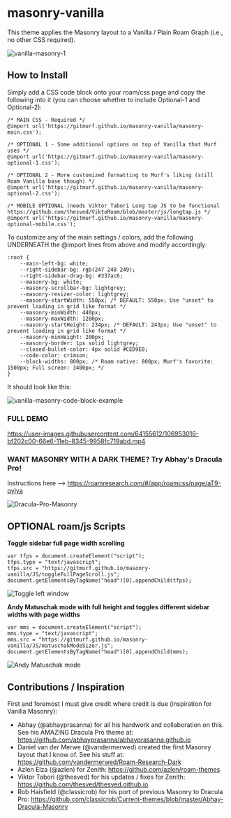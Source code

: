 # masonry-vanilla

This theme applies the Masonry layout to a Vanilla / Plain Roam Graph (i.e., no other CSS required).

![vanilla-masonry-1](https://user-images.githubusercontent.com/64155612/107065904-25ae5400-6792-11eb-9244-ce26cabe747c.png)

## How to Install

Simply add a CSS code block onto your roam/css page and copy the following into it (you can choose whether to include Optional-1 and Optional-2):

```
/* MAIN CSS - Required */
@import url('https://gitmurf.github.io/masonry-vanilla/masonry-main.css');

/* OPTIONAL 1 - Some additional options on top of Vanilla that Murf uses */
@import url('https://gitmurf.github.io/masonry-vanilla/masonry-optional-1.css');

/* OPTIONAL 2 - More customized formatting to Murf's liking (still Roam Vanilla base though) */
@import url('https://gitmurf.github.io/masonry-vanilla/masonry-optional-2.css');

/* MOBILE OPTIONAL (needs Viktor Tabori Long tap JS to be functional https://github.com/thesved/ViktoRoam/blob/master/js/longtap.js */
@import url('https://gitmurf.github.io/masonry-vanilla/masonry-optional-mobile.css');
```

To customize any of the main settings / colors, add the following UNDERNEATH the @import lines from above and modify accordingly:

```
:root {
    --main-left-bg: white;
    --right-sidebar-bg: rgb(247 248 249);
    --right-sidebar-drag-bg: #337ac6;
    --masonry-bg: white;
    --masonry-scrollbar-bg: lightgrey;
    --masonry-resizer-color: lightgrey;
    --masonry-startWidth: 550px; /* DEFAULT: 550px; Use "unset" to prevent loading in grid like format */
    --masonry-minWidth: 440px;
    --masonry-maxWidth: 1200px;
    --masonry-startHeight: 234px; /* DEFAULT: 243px; Use "unset" to prevent loading in grid like format */
    --masonry-minHeight: 200px;
    --masonry-border: 1px solid lightgrey;
    --closed-bullet-color: 4px solid #CED9E0;
    --code-color: crimson;
    --block-widths: 800px; /* Roam native: 800px; Murf's favorite: 1500px; Full screen: 3400px; */
}
```

It should look like this:

![vanilla-masonry-code-block-example](https://user-images.githubusercontent.com/64155612/107067038-93a74b00-6793-11eb-83a1-f47059b75ab0.png)

### FULL DEMO

https://user-images.githubusercontent.com/64155612/106953016-bf202c00-66e6-11eb-8345-9958fc719abd.mp4

### WANT MASONRY WITH A DARK THEME? Try Abhay's Dracula Pro!

Instructions here --> https://roamresearch.com/#/app/roamcss/page/aT9-qyjya

![Dracula-Pro-Masonry](https://user-images.githubusercontent.com/64155612/107068601-af135580-6795-11eb-9e23-c1b196c03e89.png)

## OPTIONAL roam/js Scripts

**Toggle sidebar full page width scrolling**

```
var tfps = document.createElement("script");
tfps.type = "text/javascript";
tfps.src = "https://gitmurf.github.io/masonry-vanilla/JS/toggleFullPageScroll.js";
document.getElementsByTagName("head")[0].appendChild(tfps);
```

![Toggle left window](https://user-images.githubusercontent.com/64155612/106884097-ba7f5780-6695-11eb-9812-3a6ce5869678.gif)

**Andy Matuschak mode with full height and toggles different sidebar widths with page widths**

```
var mms = document.createElement("script");
mms.type = "text/javascript";
mms.src = "https://gitmurf.github.io/masonry-vanilla/JS/matuschakModeSizer.js";
document.getElementsByTagName("head")[0].appendChild(mms);
```

![Andy Matuschak mode](https://user-images.githubusercontent.com/64155612/106884646-73459680-6696-11eb-838e-4b378e74839b.gif)

## Contributions / Inspiration

First and foremost I must give credit where credit is due (inspiration for Vanilla Masonry):

- Abhay (@abhayprasanna) for all his hardwork and collaboration on this. See his AMAZING Dracula Pro theme at: https://github.com/abhayprasanna/abhayprasanna.github.io
- Daniel van der Merwe (@vandermerwed) created the first Masonry layout that I know of. See his stuff at: https://github.com/vandermerwed/Roam-Research-Dark
- Azlen Elza (@azlen) for Zenith: https://github.com/azlen/roam-themes
- Viktor Tabori (@thesved) for his updates / fixes for Zenith: https://github.com/thesved/thesved.github.io
- Rob Haisfield (@classicrob) for his port of previous Masonry to Dracula Pro: https://github.com/classicrob/Current-themes/blob/master/Abhay-Dracula-Masonry

